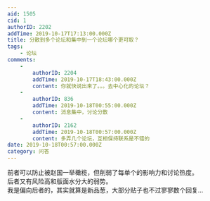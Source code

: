 ```yaml
---
aid: 1505
cid: 1
authorID: 2202
addTime: 2019-10-17T17:13:00.000Z
title: 分散到多个论坛和集中到一个论坛哪个更可取？
tags:
    - 论坛
comments:
    -
        authorID: 2204
        addTime: 2019-10-17T18:43:00.000Z
        content: 你就快说出来了。。。去中心化的论坛？
    -
        authorID: 836
        addTime: 2019-10-18T00:55:00.000Z
        content: 消息集中，讨论分散
    -
        authorID: 2162
        addTime: 2019-10-18T00:57:00.000Z
        content: 多弄几个论坛，互相保持联系是不错的
date: 2019-10-18T00:57:00.000Z
category: 问答
---
```


前者可以防止被赵国一举橄榄，但削弱了每单个的影响力和讨论热度。  
后者又有风险高和版面水分大的弱势。  
我是偏向后者的，其实就算是新品葱，大部分贴子也不过寥寥数个回复...
